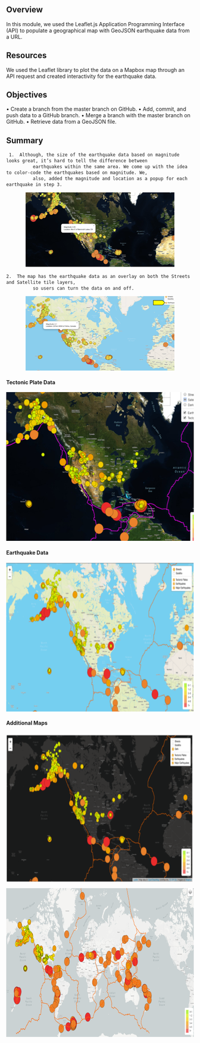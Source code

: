 
## Overview
In this module, we used the Leaflet.js Application Programming Interface (API) to populate a geographical map with GeoJSON earthquake data from a URL. 

##  Resources
We used the Leaflet library to plot the data on a Mapbox map through an API request and created interactivity for the earthquake data.  
 
##  Objectives

   •	Create a branch from the master branch on GitHub.
   •	Add, commit, and push data to a GitHub branch.
   •	Merge a branch with the master branch on GitHub.
   •	Retrieve data from a GeoJSON file.
   
    
##  Summary

     
     
     1.  Although, the size of the earthquake data based on magnitude looks great, it’s hard to tell the difference between 
              earthquakes within the same area. We come up with the idea to color-code the earthquakes based on magnitude. We, 
              also, added the magnitude and location as a popup for each earthquake in step 3.  

<p align="center"> 
   <img width="400" height="200" src="https://github.com/bienfaitza/challenge13/blob/main/challenge_module_13/image%207.png">   
</p>

    2.  The map has the earthquake data as an overlay on both the Streets and Satellite tile layers,
              so users can turn the data on and off.

<p align="center">
   <img width="400" height="200" src="https://github.com/jacquie0583/Mapping_Earthquakes/blob/main/image%208.png">   
</p>

 

####  Tectonic Plate Data  

<p align="center">
   <img width="600" height="400" src="https://github.com/bienfaitza/challenge13/blob/main/challenge_module_13/image%209.png">   
</p>


####  Earthquake Data 

<p align="center">
   <img width="600" height="400" src="https://github.com/bienfaitza/challenge13/blob/main/challenge_module_13/image%2012.png">   
</p>


####  Additional Maps 

<p align="center">
   <img width="600" height="400" src="https://github.com/bienfaitza/challenge13/blob/main/challenge_module_13/image%2013.png">   
</p>

 
<p align="center">
   <img width="600" height="400" src="https://github.com/jacquie0583/Mapping_Earthquakes/blob/main/image%203%20final%20product.png">   
</p>
